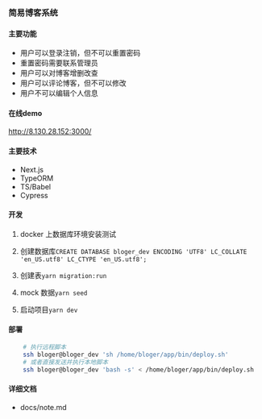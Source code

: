 ### 简易博客系统

#### 主要功能

- 用户可以登录注销，但不可以重置密码
- 重置密码需要联系管理员
- 用户可以对博客增删改查
- 用户可以评论博客，但不可以修改
- 用户不可以编辑个人信息

#### 在线demo

http://8.130.28.152:3000/

#### 主要技术

- Next.js
- TypeORM
- TS/Babel
- Cypress

#### 开发

1. docker 上数据库环境安装测试

2. 创建数据库`CREATE DATABASE bloger_dev ENCODING 'UTF8' LC_COLLATE 'en_US.utf8' LC_CTYPE 'en_US.utf8';`

3. 创建表`yarn migration:run`

4. mock 数据`yarn seed`

5. 启动项目`yarn dev`

#### 部署

```bash
    # 执行远程脚本
    ssh bloger@bloger_dev 'sh /home/bloger/app/bin/deploy.sh'
    # 或者直接发送并执行本地脚本
    ssh bloger@bloger_dev 'bash -s' < /home/bloger/app/bin/deploy.sh
```

#### 详细文档

- docs/note.md
